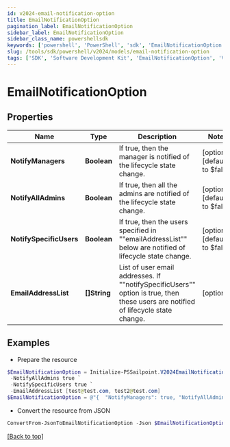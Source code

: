 ```yaml
---
id: v2024-email-notification-option
title: EmailNotificationOption
pagination_label: EmailNotificationOption
sidebar_label: EmailNotificationOption
sidebar_class_name: powershellsdk
keywords: ['powershell', 'PowerShell', 'sdk', 'EmailNotificationOption', 'V2024EmailNotificationOption'] 
slug: /tools/sdk/powershell/v2024/models/email-notification-option
tags: ['SDK', 'Software Development Kit', 'EmailNotificationOption', 'V2024EmailNotificationOption']
---
```



# EmailNotificationOption

## Properties

Name | Type | Description | Notes
------------ | ------------- | ------------- | -------------
**NotifyManagers** | **Boolean** | If true, then the manager is notified of the lifecycle state change. | [optional] [default to $false]
**NotifyAllAdmins** | **Boolean** | If true, then all the admins are notified of the lifecycle state change. | [optional] [default to $false]
**NotifySpecificUsers** | **Boolean** | If true, then the users specified in ""emailAddressList"" below are notified of lifecycle state change. | [optional] [default to $false]
**EmailAddressList** | **[]String** | List of user email addresses. If ""notifySpecificUsers"" option is true, then these users are notified of lifecycle state change. | [optional] 

## Examples

- Prepare the resource
```powershell
$EmailNotificationOption = Initialize-PSSailpoint.V2024EmailNotificationOption  -NotifyManagers true `
 -NotifyAllAdmins true `
 -NotifySpecificUsers true `
 -EmailAddressList [test@test.com, test2@test.com]
$EmailNotificationOption = @"{  "NotifyManagers": true, "NotifyAllAdmins": true, "NotifySpecificUsers": true, "EmailAddressList": ["test@test.com", "test2@test.com"] }"@
```

- Convert the resource from JSON
```powershell
ConvertFrom-JsonToEmailNotificationOption -Json $EmailNotificationOption
```


[[Back to top]](#) 

